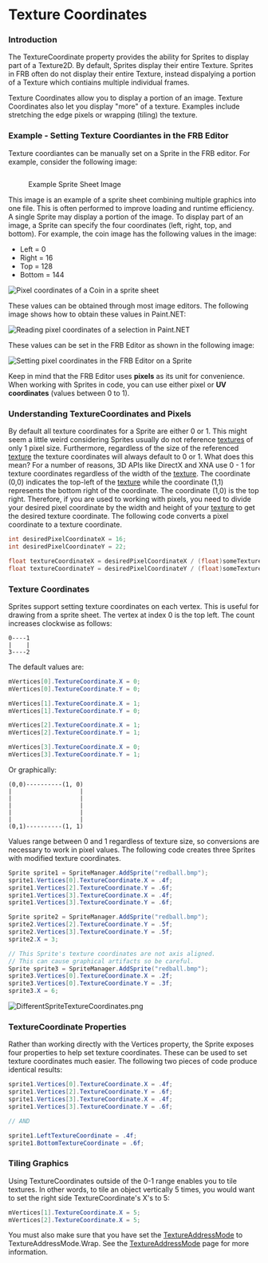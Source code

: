 # Texture Coordinates

### Introduction

The TextureCoordinate property provides the ability for Sprites to display part of a Texture2D. By default, Sprites display their entire Texture. Sprites in FRB often do not display their entire Texture, instead dispalying a portion of a Texture which contiains multiple individual frames.

Texture Coordinates allow you to display a portion of an image. Texture Coordinates also let you display "more" of a texture. Examples include stretching the edge pixels or wrapping (tiling) the texture.

### Example - Setting Texture Coordiantes in the FRB Editor

Texture coordiantes can be manually set on a Sprite in the FRB editor. For example, consider the following image:&#x20;

<figure><img src="https://raw.githubusercontent.com/vchelaru/FlatRedBall/NetStandard/Samples/Platformer/BreakingBlocks/FRBPlatformer.png" alt=""><figcaption><p>Example Sprite Sheet Image</p></figcaption></figure>

This image is an example of a sprite sheet combining multiple graphics into one file. This is often performed to improve loading and runtime efficiency. A single Sprite may display a portion of the image. To display part of an image, a Sprite can specify the four coordinates (left, right, top, and bottom). For example, the coin image has the following values in the image:

* Left = 0
* Right = 16
* Top = 128
* Bottom = 144

![Pixel coordinates of a Coin in a sprite sheet](../../../media/2021-04-img\_6074bfeed2cae.png)

These values can be obtained through most image editors. The following image shows how to obtain these values in Paint.NET:

![Reading pixel coordinates of a selection in Paint.NET](../../../media/2021-04-img\_6074b92ea2b46.png)

These values can be set in the FRB Editor as shown in the following image:

![Setting pixel coordinates in the FRB Editor on a Sprite](../../../media/2021-04-img\_6074b9a2509fa.png)

Keep in mind that the FRB Editor uses **pixels** as its unit for convenience. When working with Sprites in code, you can use either pixel or **UV coordinates** (values between 0 to 1).

### Understanding TextureCoordinates and Pixels

By default all texture coordinates for a Sprite are either 0 or 1. This might seem a little weird considering Sprites usually do not reference [textures](../../../frb/docs/index.php) of only 1 pixel size. Furthermore, regardless of the size of the referenced [texture](../../../frb/docs/index.php) the texture coordinates will always default to 0 or 1. What does this mean? For a number of reasons, 3D APIs like DirectX and XNA use 0 - 1 for texture coordinates regardless of the width of the [texture](../../../frb/docs/index.php). The coordinate (0,0) indicates the top-left of the [texture](../../../frb/docs/index.php) while the coordinate (1,1) represents the bottom right of the coordinate. The coordinate (1,0) is the top right. Therefore, if you are used to working with pixels, you need to divide your desired pixel coordinate by the width and height of your [texture](../../../frb/docs/index.php) to get the desired texture coordinate. The following code converts a pixel coordinate to a texture coordinate.

```csharp
int desiredPixelCoordinateX = 16;
int desiredPixelCoordinateY = 22;

float textureCoordinateX = desiredPixelCoordinateX / (float)someTexture.Width;
float textureCoordinateY = desiredPixelCoordinateY / (float)someTexture.Height;
```

### Texture Coordinates

Sprites support setting texture coordinates on each vertex. This is useful for drawing from a sprite sheet. The vertex at index 0 is the top left. The count increases clockwise as follows:

```
0----1
|    |
3----2
```

The default values are:

```csharp
mVertices[0].TextureCoordinate.X = 0;
mVertices[0].TextureCoordinate.Y = 0;

mVertices[1].TextureCoordinate.X = 1;
mVertices[1].TextureCoordinate.Y = 0;

mVertices[2].TextureCoordinate.X = 1;
mVertices[2].TextureCoordinate.Y = 1;

mVertices[3].TextureCoordinate.X = 0;
mVertices[3].TextureCoordinate.Y = 1;
```

Or graphically:

```
(0,0)----------(1, 0)
|                   |
|                   |
|                   |
|                   |
|                   |
(0,1)----------(1, 1)
```

Values range between 0 and 1 regardless of texture size, so conversions are necessary to work in pixel values. The following code creates three Sprites with modified texture coordinates.

```csharp
Sprite sprite1 = SpriteManager.AddSprite("redball.bmp");
sprite1.Vertices[0].TextureCoordinate.X = .4f;
sprite1.Vertices[2].TextureCoordinate.Y = .6f;
sprite1.Vertices[3].TextureCoordinate.X = .4f;
sprite1.Vertices[3].TextureCoordinate.Y = .6f;

Sprite sprite2 = SpriteManager.AddSprite("redball.bmp");
sprite2.Vertices[2].TextureCoordinate.Y = .5f;
sprite2.Vertices[3].TextureCoordinate.Y = .5f;
sprite2.X = 3;

// This Sprite's texture coordinates are not axis aligned.
// This can cause graphical artifacts so be careful.
Sprite sprite3 = SpriteManager.AddSprite("redball.bmp");
sprite3.Vertices[0].TextureCoordinate.X = .2f;
sprite3.Vertices[0].TextureCoordinate.Y = .3f;
sprite3.X = 6;
```

![DifferentSpriteTextureCoordinates.png](../../../media/migrated\_media-DifferentSpriteTextureCoordinates.png)

### TextureCoordinate Properties

Rather than working directly with the Vertices property, the Sprite exposes four properties to help set texture coordinates. These can be used to set texture coordinates much easier. The following two pieces of code produce identical results:

```csharp
sprite1.Vertices[0].TextureCoordinate.X = .4f;
sprite1.Vertices[2].TextureCoordinate.Y = .6f;
sprite1.Vertices[3].TextureCoordinate.X = .4f;
sprite1.Vertices[3].TextureCoordinate.Y = .6f;

// AND

sprite1.LeftTextureCoordinate = .4f;
sprite1.BottomTextureCoordinate = .6f;
```

### Tiling Graphics

Using TextureCoordinates outside of the 0-1 range enables you to tile textures. In other words, to tile an object vertically 5 times, you would want to set the right side TextureCoordinate's X's to 5:

```csharp
mVertices[1].TextureCoordinate.X = 5;
mVertices[2].TextureCoordinate.X = 5;
```

You must also make sure that you have set the [TextureAddressMode](../../../frb/docs/index.php) to TextureAddressMode.Wrap. See the [TextureAddressMode](../../../frb/docs/index.php) page for more information.
